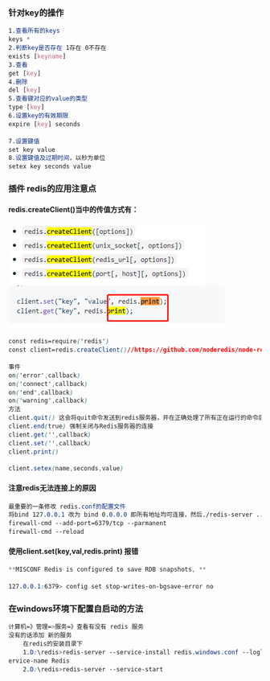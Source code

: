 ### 针对key的操作

~~~css
1.查看所有的keys
keys *
2.判断key是否存在 1存在 0不存在
exists [keyname]
3.查看
get [key]
4.删除
del [key]
5.查看键对应的value的类型
type [key]
6.设置key的有效期限
expire [key] seconds

7.设置键值
set key value 
8.设置键值及过期时间，以秒为单位
setex key seconds value
~~~

### 插件 redis的应用注意点

#### redis.createClient()当中的传值方式有：

![](assets/image-20200630094355216.png)![image-20200630110042105](assets/image-20200630110042105.png)

~~~css
const redis=require('redis')
const client=redis.createClient()//https://github.com/noderedis/node-redis/ 详细配置

事件
on('error',callback)
on('connect',callback)
on('end',callback)
on('warning',callback)
方法
client.quit() 这会将quit命令发送到redis服务器，并在正确处理了所有正在运行的命令后立即干净结束
client.end(true) 强制关闭与Redis服务器的连接
client.get('',callback)
client.set('',callback)
client.print()

client.setex(name,seconds,value)

~~~

#### 注意redis无法连接上的原因

~~~css
最重要的一条修改 redis.conf的配置文件
将bind 127.0.0.1 改为 bind 0.0.0.0 即所有地址均可连接，然后./redis-server ../redis.conf指定配置文件启动测试，仍然无法连接，继续排查，有网友说可能是服务器防火墙的问题，咱关了防火墙试下
firewall-cmd --add-port=6379/tcp --parmanent
firewall-cmd --reload

~~~

#### 使用client.set(key,val,redis.print) 报错

~~~css
**MISCONF Redis is configured to save RDB snapshots, **

127.0.0.1:6379> config set stop-writes-on-bgsave-error no
~~~

### 在windows环境下配置自启动的方法

~~~css
计算机=》管理=>服务=》查看有没有 redis 服务
没有的话添加 新的服务
	在redis的安装目录下
	1.D:\redis>redis-server --service-install redis.windows.conf --loglevel notice --s
ervice-name Redis
	2.D:\redis>redis-server --service-start
~~~

